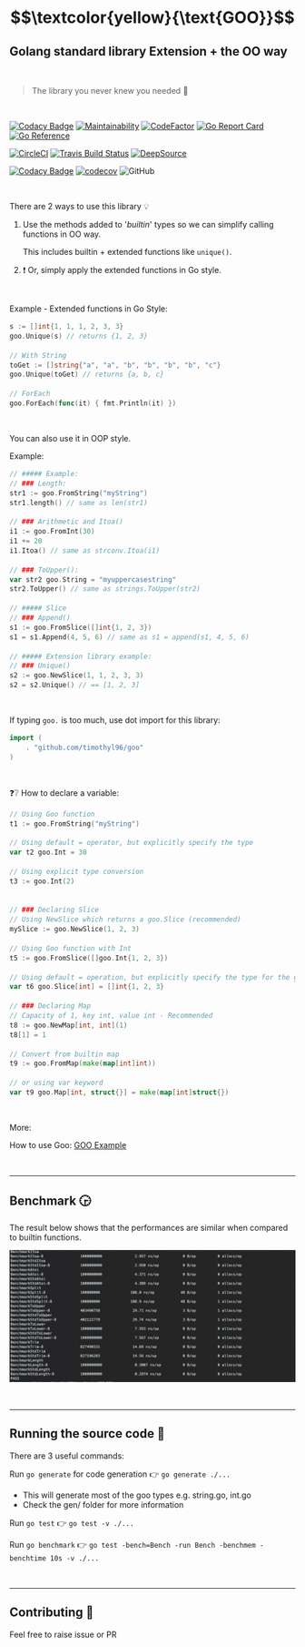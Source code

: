 # $$\textcolor{yellow}{\text{GOO}}$$

## **G**olang standard library Extension + the **OO** way

<br>

> The library you never knew you needed :speak_no_evil:

<br>

[![Codacy Badge](https://app.codacy.com/project/badge/Grade/26b98e19151f471fbd3729dbbe56c2d8)](https://www.codacy.com/gh/TimothyL96/goo/dashboard?utm_source=github.com&amp;utm_medium=referral&amp;utm_content=TimothyL96/goo&amp;utm_campaign=Badge_Grade)
[![Maintainability](https://api.codeclimate.com/v1/badges/bbc9b7ccb927732ec239/maintainability)](https://codeclimate.com/github/TimothyL96/goo/maintainability)
[![CodeFactor](https://www.codefactor.io/repository/github/timothyl96/goo/badge)](https://www.codefactor.io/repository/github/timothyl96/goo)
[![Go Report Card](https://goreportcard.com/badge/github.com/timothyl96/goo)](https://goreportcard.com/report/github.com/timothyl96/goo)
[![Go Reference](https://pkg.go.dev/badge/github.com/timothyl96/goo.svg)](https://pkg.go.dev/github.com/timothyl96/goo#section-documentation)

[![CircleCI](https://img.shields.io/circleci/build/github/TimothyL96/goo?label=circleci&logo=circleci)](https://dl.circleci.com/status-badge/redirect/gh/TimothyL96/goo/tree/master)
[![Travis Build Status](https://img.shields.io/travis/com/TimothyL96/goo?logo=travis&label=travis-ci)](https://app.travis-ci.com/TimothyL96/goo)
[![DeepSource](https://deepsource.io/gh/TimothyL96/goo.svg/?label=active+issues&show_trend=true&token=lc6AhgyQ_EjizXaVrr2ehW_K)](https://deepsource.io/gh/TimothyL96/goo/?ref=repository-badge)

[![Codacy Badge](https://app.codacy.com/project/badge/Coverage/26b98e19151f471fbd3729dbbe56c2d8)](https://www.codacy.com/gh/TimothyL96/goo/dashboard?utm_source=github.com&utm_medium=referral&utm_content=TimothyL96/goo&utm_campaign=Badge_Coverage)
[![codecov](https://codecov.io/gh/TimothyL96/goo/branch/master/graph/badge.svg?token=o61pQVm2m9)](https://codecov.io/gh/TimothyL96/goo)
![GitHub](https://img.shields.io/github/license/TimothyL96/goo)

<br>

There are 2 ways to use this library :bulb:

1. Use the methods added to '_builtin_' types so we can simplify calling functions in OO way.

    This includes builtin + extended functions like `unique()`.

 2. :exclamation: Or, simply apply the extended functions in Go style.

<br>

Example - Extended functions in Go Style:

```Go
s := []int{1, 1, 1, 2, 3, 3}
goo.Unique(s) // returns {1, 2, 3}

// With String
toGet := []string{"a", "a", "b", "b", "b", "b", "c"}
goo.Unique(toGet) // returns {a, b, c}

// ForEach
goo.ForEach(func(it) { fmt.Println(it) })
```

<br>

You can also use it in OOP style.

Example:

```Go
// ##### Example:
// ### Length:
str1 := goo.FromString("myString")
str1.length() // same as len(str1)

// ### Arithmetic and Itoa()
i1 := goo.FromInt(30)
i1 += 20
i1.Itoa() // same as strconv.Itoa(i1)

// ### ToUpper():
var str2 goo.String = "myuppercasestring"
str2.ToUpper() // same as strings.ToUpper(str2)

// ##### Slice
// ### Append()
s1 := goo.FromSlice([]int{1, 2, 3})
s1 = s1.Append(4, 5, 6) // same as s1 = append(s1, 4, 5, 6)

// ##### Extension library example:
// ### Unique()
s2 := goo.NewSlice(1, 1, 2, 3, 3)
s2 = s2.Unique() // == [1, 2, 3]

```

<br>

If typing `goo.` is too much, use dot import for this library:

```Go
import (
	. "github.com/timothyl96/goo"
)
```

<br>

:question::grey_question: How to declare a variable:

```Go
// Using Goo function
t1 := goo.FromString("myString")

// Using default = operator, but explicitly specify the type
var t2 goo.Int = 30

// Using explicit type conversion
t3 := goo.Int(2) 


// ### Declaring Slice
// Using NewSlice which returns a goo.Slice (recommended)
mySlice := goo.NewSlice(1, 2, 3)

// Using Goo function with Int
t5 := goo.FromSlice([]goo.Int{1, 2, 3})

// Using default = operation, but explicitly specify the type for the generic
var t6 goo.Slice[int] = []int{1, 2, 3}

// ### Declaring Map
// Capacity of 1, key int, value int - Recommended
t8 := goo.NewMap[int, int](1)
t8[1] = 1

// Convert from builtin map
t9 := goo.FromMap(make(map[int]int))

// or using var keyword
var t9 goo.Map[int, struct{}] = make(map[int]struct{})
```

<br>

More:

How to use Goo:
[GOO Example](https://github.com/TimothyL96/goo-example)

<br>

---  

## <b>Benchmark</b> :clock330:

The result below shows that the performances are similar when compared to builtin functions.

![Benchmarking result](https://github.com/TimothyL96/goo/blob/master/images/benchmark.jpg?raw=true)

<br>

---  

## <b>Running the source code</b> :runner:

There are 3 useful commands: 

Run `go generate` for code generation :point_right: `go generate ./...`
    
- This will generate most of the goo types e.g. string.go, int.go
- Check the gen/ folder for more information

Run `go test` :point_right: `go test -v ./...`

Run `go benchmark` :point_right: `go test -bench=Bench -run Bench -benchmem -benchtime 10s -v ./...`

<br>

---  

## <b>Contributing</b> :memo:
Feel free to raise issue or PR
